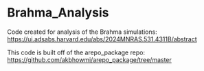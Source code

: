 # Brahma_Analysis
Code created for analysis of the Brahma simulations: [https://ui.adsabs.harvard.edu/abs/2024MNRAS.531.4311B/abstract
](https://ui.adsabs.harvard.edu/abs/2025arXiv250617476K/abstract)

This code is built off of the arepo_package repo: https://github.com/akbhowmi/arepo_package/tree/master

